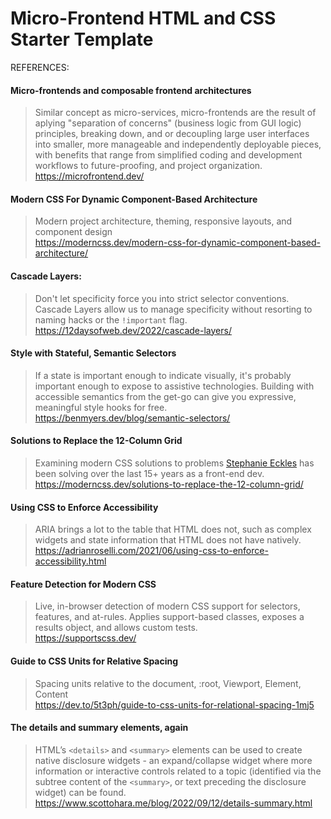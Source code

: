 # Micro-Frontend HTML and CSS Starter Template

REFERENCES:

#### Micro-frontends and composable frontend architectures

> Similar concept as micro-services, micro-frontends are the result of aplying "separation of concerns" (business logic from GUI logic) principles, breaking down, and or decoupling large user interfaces into smaller, more manageable and independently deployable pieces, with benefits that range from simplified coding and development workflows to future-proofing, and project organization.<br />
https://microfrontend.dev/
  
#### Modern CSS For Dynamic Component-Based Architecture

> Modern project architecture, theming, responsive layouts, and component design<br />
https://moderncss.dev/modern-css-for-dynamic-component-based-architecture/

#### Cascade Layers:

> Don't let specificity force you into strict selector conventions. Cascade Layers allow us to manage specificity without resorting to naming hacks or the `!important` flag.<br />
https://12daysofweb.dev/2022/cascade-layers/

#### Style with Stateful, Semantic Selectors
  
> If a state is important enough to indicate visually, it's probably important enough to expose to assistive technologies. Building with accessible semantics from the get-go can give you expressive, meaningful style hooks for free.<br />
https://benmyers.dev/blog/semantic-selectors/

#### Solutions to Replace the 12-Column Grid

> Examining modern CSS solutions to problems [Stephanie Eckles](https://front-end.social/@5t3ph) has been solving over the last 15+ years as a front-end dev.
https://moderncss.dev/solutions-to-replace-the-12-column-grid/

#### Using CSS to Enforce Accessibility

> ARIA brings a lot to the table that HTML does not, such as complex widgets and state information that HTML does not have natively.<br />
https://adrianroselli.com/2021/06/using-css-to-enforce-accessibility.html

#### Feature Detection for Modern CSS

> Live, in-browser detection of modern CSS support for selectors, features, and at-rules. Applies support-based classes, exposes a results object, and allows custom tests.<br />
https://supportscss.dev/

#### Guide to CSS Units for Relative Spacing

> Spacing units relative to the document, :root, Viewport, Element, Content<br />
https://dev.to/5t3ph/guide-to-css-units-for-relational-spacing-1mj5

#### The details and summary elements, again

> HTML’s `<details>` and `<summary>` elements can be used to create native disclosure widgets - an expand/collapse widget where more information or interactive controls related to a topic (identified via the subtree content of the `<summary>`, or text preceding the disclosure widget) can be found.<br />
https://www.scottohara.me/blog/2022/09/12/details-summary.html
